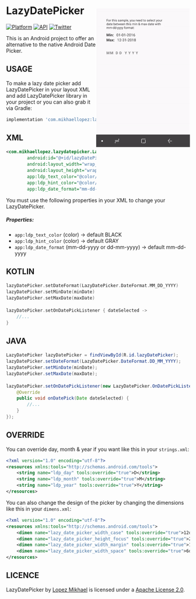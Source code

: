 <img src="/preview/preview_2.gif" alt="sample" title="sample" width="257" height="379" align="right" vspace="50" />

LazyDatePicker
=================

[![Platform](https://img.shields.io/badge/platform-android-green.svg)](http://developer.android.com/index.html)
[![API](https://img.shields.io/badge/API-16%2B-brightgreen.svg?style=flat)](https://android-arsenal.com/api?level=16)
[![Twitter](https://img.shields.io/badge/Twitter-@LopezMikhael-blue.svg?style=flat)](http://twitter.com/lopezmikhael)

This is an Android project to offer an alternative to the native Android Date Picker.

USAGE
-----

To make a lazy date picker add LazyDatePicker in your layout XML and add LazyDatePicker library in your project or you can also grab it via Gradle:

```groovy
implementation 'com.mikhaellopez:lazydatepicker:1.0.0'
```

XML
-----

```xml
<com.mikhaellopez.lazydatepicker.LazyDatePicker
        android:id="@+id/lazyDatePicker"
        android:layout_width="wrap_content"
        android:layout_height="wrap_content"
        app:ldp_text_color="@color/primary"
        app:ldp_hint_color="@color/accent"
        app:ldp_date_format="mm-dd-yyyy" />
```

You must use the following properties in your XML to change your LazyDatePicker.


##### Properties:

* `app:ldp_text_color`      (color)     -> default BLACK
* `app:ldp_hint_color`      (color)     -> default GRAY
* `app:ldp_date_format`     (mm-dd-yyyy or dd-mm-yyyy) -> default mm-dd-yyyy

KOTLIN
-----

```kotlin
lazyDatePicker.setDateFormat(LazyDatePicker.DateFormat.MM_DD_YYYY)
lazyDatePicker.setMinDate(minDate)
lazyDatePicker.setMaxDate(maxDate)

lazyDatePicker.setOnDatePickListener { dateSelected ->
    //...
}
```

JAVA
-----

```java
LazyDatePicker lazyDatePicker = findViewById(R.id.lazyDatePicker);
lazyDatePicker.setDateFormat(LazyDatePicker.DateFormat.DD_MM_YYYY);
lazyDatePicker.setMinDate(minDate);
lazyDatePicker.setMaxDate(maxDate);

lazyDatePicker.setOnDatePickListener(new LazyDatePicker.OnDatePickListener() {
    @Override
    public void onDatePick(Date dateSelected) {
        //...
    }
});
```

OVERRIDE
-----

You can override day, month & year if you want like this in your `strings.xml`:

```xml
<?xml version="1.0" encoding="utf-8"?>
<resources xmlns:tools="http://schemas.android.com/tools">
    <string name="ldp_day" tools:override="true">D</string>
    <string name="ldp_month" tools:override="true">M</string>
    <string name="ldp_year" tools:override="true">Y</string>
</resources>
```

You can also change the design of the picker by changing the dimensions like this in your `dimens.xml`:

```xml
<?xml version="1.0" encoding="utf-8"?>
<resources xmlns:tools="http://schemas.android.com/tools">
    <dimen name="lazy_date_picker_width_case" tools:override="true">12dp</dimen>
    <dimen name="lazy_date_picker_height_focus" tools:override="true">2.5dp</dimen>
    <dimen name="lazy_date_picker_width_margin" tools:override="true">1dp</dimen>
    <dimen name="lazy_date_picker_width_space" tools:override="true">6dp</dimen>
</resources>
```

LICENCE
-----

LazyDatePicker by [Lopez Mikhael](http://mikhaellopez.com/) is licensed under a [Apache License 2.0](http://www.apache.org/licenses/LICENSE-2.0).
